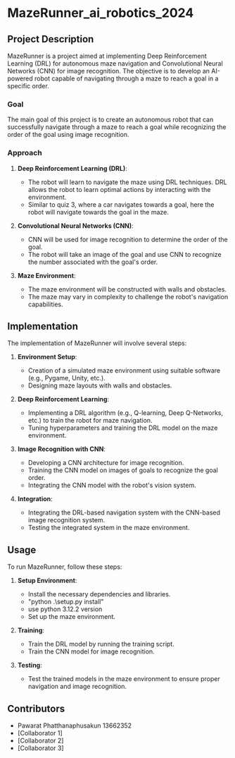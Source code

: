 # MazeRunner_ai_robotics_2024

## Project Description

MazeRunner is a project aimed at implementing Deep Reinforcement Learning (DRL) for autonomous maze navigation and Convolutional Neural Networks (CNN) for image recognition. The objective is to develop an AI-powered robot capable of navigating through a maze to reach a goal in a specific order.

### Goal

The main goal of this project is to create an autonomous robot that can successfully navigate through a maze to reach a goal while recognizing the order of the goal using image recognition.

### Approach

1. **Deep Reinforcement Learning (DRL)**:

   - The robot will learn to navigate the maze using DRL techniques. DRL allows the robot to learn optimal actions by interacting with the environment.
   - Similar to quiz 3, where a car navigates towards a goal, here the robot will navigate towards the goal in the maze.

2. **Convolutional Neural Networks (CNN)**:

   - CNN will be used for image recognition to determine the order of the goal.
   - The robot will take an image of the goal and use CNN to recognize the number associated with the goal's order.

3. **Maze Environment**:
   - The maze environment will be constructed with walls and obstacles.
   - The maze may vary in complexity to challenge the robot's navigation capabilities.

## Implementation

The implementation of MazeRunner will involve several steps:

1. **Environment Setup**:

   - Creation of a simulated maze environment using suitable software (e.g., Pygame, Unity, etc.).
   - Designing maze layouts with walls and obstacles.

2. **Deep Reinforcement Learning**:

   - Implementing a DRL algorithm (e.g., Q-learning, Deep Q-Networks, etc.) to train the robot for maze navigation.
   - Tuning hyperparameters and training the DRL model on the maze environment.

3. **Image Recognition with CNN**:

   - Developing a CNN architecture for image recognition.
   - Training the CNN model on images of goals to recognize the goal order.
   - Integrating the CNN model with the robot's vision system.

4. **Integration**:
   - Integrating the DRL-based navigation system with the CNN-based image recognition system.
   - Testing the integrated system in the maze environment.

## Usage

To run MazeRunner, follow these steps:

1. **Setup Environment**:

   - Install the necessary dependencies and libraries.
   - "python .\setup.py install"
   - use python 3.12.2 version
   - Set up the maze environment.

2. **Training**:

   - Train the DRL model by running the training script.
   - Train the CNN model for image recognition.

3. **Testing**:
   - Test the trained models in the maze environment to ensure proper navigation and image recognition.

## Contributors

- Pawarat Phatthanaphusakun 13662352
- [Collaborator 1]
- [Collaborator 2]
- [Collaborator 3]

<!-- ## License

[Insert license information]

## Acknowledgements

[Insert acknowledgements, if any] -->
